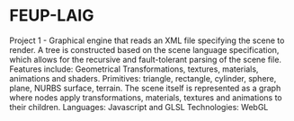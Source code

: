 # FEUP-LAIG
Project 1 - Graphical engine that reads an XML file specifying the scene to render. A tree is constructed based on the scene language specification, which allows for the recursive and fault-tolerant parsing of the scene file.
Features include: Geometrical Transformations, textures, materials, animations and shaders.
Primitives: triangle, rectangle, cylinder, sphere, plane, NURBS surface, terrain.
The scene itself is represented as a graph where nodes apply transformations, materials, textures and animations to their children.
Languages: Javascript and GLSL
Technologies: WebGL
